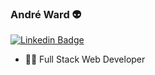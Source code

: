 ### André Ward 👽

[![Linkedin Badge](https://img.shields.io/badge/-LinkedIn-blue?style=flat-square&logo=Linkedin&logoColor=white&link=https://www.linkedin.com/in/wardandre/)](https://www.linkedin.com/in/wardandre/)

- 👨‍💻 Full Stack Web Developer


